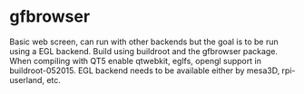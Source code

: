 # gfbrowser

Basic web screen, can run with other backends but the goal is to be run using a EGL backend.  Build using buildroot and the gfbrowser package.  When compiling with QT5 enable qtwebkit, eglfs, opengl support in buildroot-052015.  EGL backend needs to be  available either by mesa3D, rpi-userland, etc.
